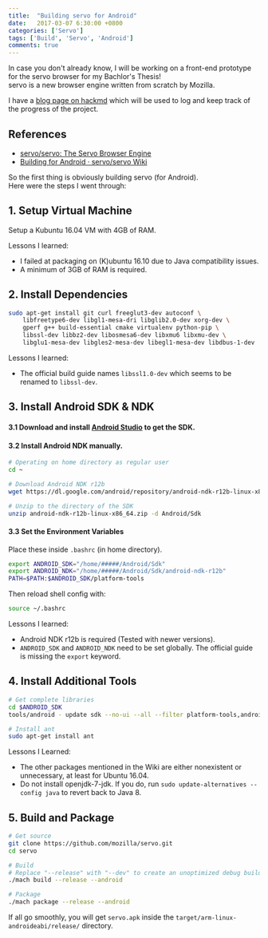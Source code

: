 ```yaml
---
title:  "Building servo for Android"
date:   2017-03-07 6:30:00 +0800
categories: ['Servo']
tags: ['Build', 'Servo', 'Android']
comments: true
---
```


In case you don't already know, I will be working on a front-end prototype for the servo browser for my Bachlor's Thesis!  
servo is a new browser engine written from scratch by Mozilla.

<!--more-->

I have a [blog page on hackmd](https://hackmd.io/s/Hkju1t9Fg) which will be used to log and keep track of the progress of the project.

## References

- [servo/servo: The Servo Browser Engine](https://github.com/servo/servo)
- [Building for Android · servo/servo Wiki](https://github.com/servo/servo/wiki/Building-for-Android)

So the first thing is obviously building servo (for Android).  
Here were the steps I went through:


## 1. Setup Virtual Machine

Setup a Kubuntu 16.04 VM with 4GB of RAM.  

Lessons I learned:

- I failed at packaging on (K)ubuntu 16.10 due to Java compatibility issues.
- A minimum of 3GB of RAM is required.


## 2. Install Dependencies

```bash
sudo apt-get install git curl freeglut3-dev autoconf \
    libfreetype6-dev libgl1-mesa-dri libglib2.0-dev xorg-dev \
    gperf g++ build-essential cmake virtualenv python-pip \
    libssl-dev libbz2-dev libosmesa6-dev libxmu6 libxmu-dev \
    libglu1-mesa-dev libgles2-mesa-dev libegl1-mesa-dev libdbus-1-dev
```

Lessons I learned:

- The official build guide names `libssl1.0-dev` which seems to be renamed to `libssl-dev`.


## 3. Install Android SDK & NDK

#### 3.1 Download and install [Android Studio](https://developer.android.com/studio/index.html) to get the SDK. 

#### 3.2 Install Android NDK manually.

```bash
# Operating on home directory as regular user
cd ~

# Download Android NDK r12b
wget https://dl.google.com/android/repository/android-ndk-r12b-linux-x86_64.zip

# Unzip to the directory of the SDK
unzip android-ndk-r12b-linux-x86_64.zip -d Android/Sdk
```

#### 3.3 Set the Environment Variables

Place these inside `.bashrc` (in home directory).

```bash
export ANDROID_SDK="/home/#####/Android/Sdk"
export ANDROID_NDK="/home/#####/Android/Sdk/android-ndk-r12b"
PATH=$PATH:$ANDROID_SDK/platform-tools
```

 Then reload shell config with:

```bash
source ~/.bashrc
```

Lessons I learned:

- Android NDK r12b is required (Tested with newer versions).
- `ANDROID_SDK` and `ANDROID_NDK` need to be set globally. The official guide is missing the `export` keyword.


## 4. Install Additional Tools

```bash
# Get complete libraries
cd $ANDROID_SDK
tools/android - update sdk --no-ui --all --filter platform-tools,android-18,build-tools-23.0.3

# Install ant
sudo apt-get install ant
```

Lessons I Learned:

- The other packages mentioned in the Wiki are either nonexistent or unnecessary, at least for Ubuntu 16.04.
- Do not install openjdk-7-jdk. If you do, run `sudo update-alternatives --config java` to revert back to Java 8.

## 5. Build and Package

```bash
# Get source
git clone https://github.com/mozilla/servo.git
cd servo

# Build
# Replace "--release" with "--dev" to create an unoptimized debug build.
./mach build --release --android

# Package
./mach package --release --android
```

If all go smoothly, you will get `servo.apk` inside the `target/arm-linux-androideabi/release/` directory.
